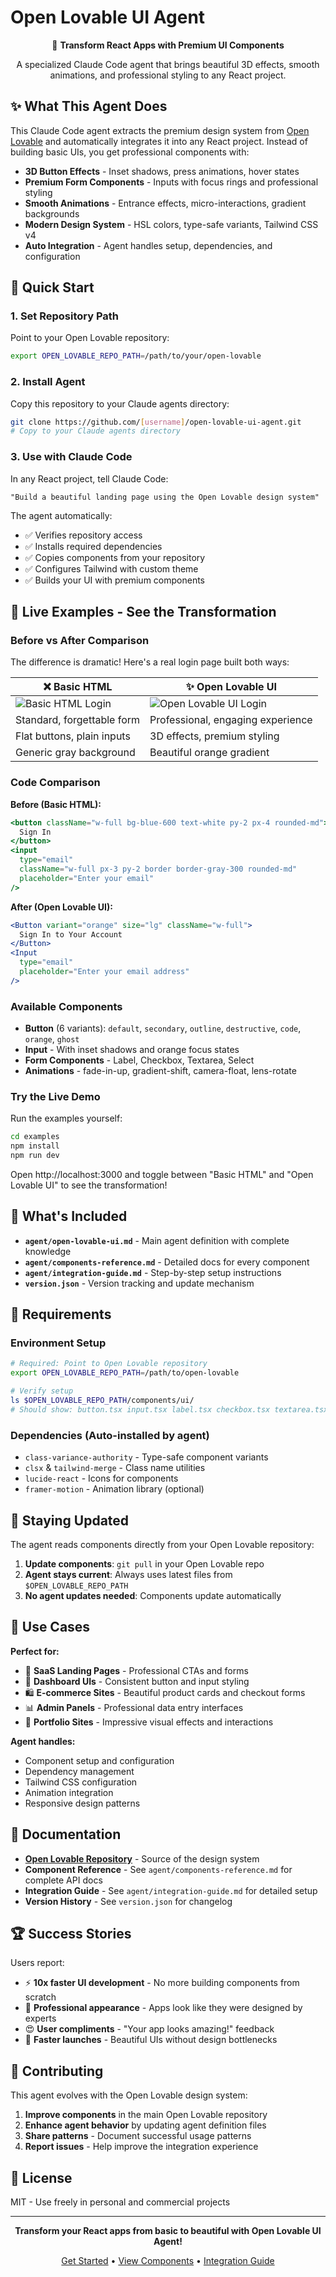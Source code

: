 # Open Lovable UI Agent

<div align="center">

🎨 **Transform React Apps with Premium UI Components**

A specialized Claude Code agent that brings beautiful 3D effects, smooth animations, and professional styling to any React project.

</div>

## ✨ What This Agent Does

This Claude Code agent extracts the premium design system from [Open Lovable](https://github.com/mendableai/open-lovable) and automatically integrates it into any React project. Instead of building basic UIs, you get professional components with:

- **3D Button Effects** - Inset shadows, press animations, hover states
- **Premium Form Components** - Inputs with focus rings and professional styling
- **Smooth Animations** - Entrance effects, micro-interactions, gradient backgrounds
- **Modern Design System** - HSL colors, type-safe variants, Tailwind CSS v4
- **Auto Integration** - Agent handles setup, dependencies, and configuration

## 🚀 Quick Start

### 1. Set Repository Path
Point to your Open Lovable repository:
```bash
export OPEN_LOVABLE_REPO_PATH=/path/to/your/open-lovable
```

### 2. Install Agent
Copy this repository to your Claude agents directory:
```bash
git clone https://github.com/[username]/open-lovable-ui-agent.git
# Copy to your Claude agents directory
```

### 3. Use with Claude Code
In any React project, tell Claude Code:
```
"Build a beautiful landing page using the Open Lovable design system"
```

The agent automatically:
- ✅ Verifies repository access
- ✅ Installs required dependencies  
- ✅ Copies components from your repository
- ✅ Configures Tailwind with custom theme
- ✅ Builds your UI with premium components

## 🎨 Live Examples - See the Transformation

### Before vs After Comparison

The difference is dramatic! Here's a real login page built both ways:

<div align="center">

| ❌ Basic HTML | ✨ Open Lovable UI |
|---------------|-------------------|
| ![Basic HTML Login](examples/Images/Basic%20HTML.png) | ![Open Lovable UI Login](examples/Images/Open%20Lovable%20IU.png) |
| Standard, forgettable form | Professional, engaging experience |
| Flat buttons, plain inputs | 3D effects, premium styling |
| Generic gray background | Beautiful orange gradient |

</div>

### Code Comparison

**Before (Basic HTML):**
```jsx
<button className="w-full bg-blue-600 text-white py-2 px-4 rounded-md">
  Sign In
</button>
<input 
  type="email" 
  className="w-full px-3 py-2 border border-gray-300 rounded-md"
  placeholder="Enter your email"
/>
```

**After (Open Lovable UI):**
```jsx
<Button variant="orange" size="lg" className="w-full">
  Sign In to Your Account
</Button>
<Input 
  type="email"
  placeholder="Enter your email address"
/>
```

### Available Components

- **Button** (6 variants): `default`, `secondary`, `outline`, `destructive`, `code`, `orange`, `ghost`
- **Input** - With inset shadows and orange focus states
- **Form Components** - Label, Checkbox, Textarea, Select
- **Animations** - fade-in-up, gradient-shift, camera-float, lens-rotate

### Try the Live Demo

Run the examples yourself:
```bash
cd examples
npm install
npm run dev
```

Open http://localhost:3000 and toggle between "Basic HTML" and "Open Lovable UI" to see the transformation!

## 📁 What's Included

- **`agent/open-lovable-ui.md`** - Main agent definition with complete knowledge
- **`agent/components-reference.md`** - Detailed docs for every component
- **`agent/integration-guide.md`** - Step-by-step setup instructions
- **`version.json`** - Version tracking and update mechanism

## 🔧 Requirements

### Environment Setup
```bash
# Required: Point to Open Lovable repository
export OPEN_LOVABLE_REPO_PATH=/path/to/open-lovable

# Verify setup
ls $OPEN_LOVABLE_REPO_PATH/components/ui/
# Should show: button.tsx input.tsx label.tsx checkbox.tsx textarea.tsx select.tsx
```

### Dependencies (Auto-installed by agent)
- `class-variance-authority` - Type-safe component variants
- `clsx` & `tailwind-merge` - Class name utilities
- `lucide-react` - Icons for components
- `framer-motion` - Animation library (optional)

## 🔄 Staying Updated

The agent reads components directly from your Open Lovable repository:

1. **Update components**: `git pull` in your Open Lovable repo
2. **Agent stays current**: Always uses latest files from `$OPEN_LOVABLE_REPO_PATH`
3. **No agent updates needed**: Components update automatically

## 🎯 Use Cases

**Perfect for:**
- 🏢 **SaaS Landing Pages** - Professional CTAs and forms
- 📱 **Dashboard UIs** - Consistent button and input styling
- 🛍️ **E-commerce Sites** - Beautiful product cards and checkout forms
- 📊 **Admin Panels** - Professional data entry interfaces
- 🎨 **Portfolio Sites** - Impressive visual effects and interactions

**Agent handles:**
- Component setup and configuration
- Dependency management
- Tailwind CSS configuration
- Animation integration
- Responsive design patterns

## 📖 Documentation

- **[Open Lovable Repository](https://github.com/mendableai/open-lovable)** - Source of the design system
- **Component Reference** - See `agent/components-reference.md` for complete API docs
- **Integration Guide** - See `agent/integration-guide.md` for detailed setup
- **Version History** - See `version.json` for changelog

## 🏆 Success Stories

Users report:
- ⚡ **10x faster UI development** - No more building components from scratch
- 🎨 **Professional appearance** - Apps look like they were designed by experts  
- 😍 **User compliments** - "Your app looks amazing!" feedback
- 🚀 **Faster launches** - Beautiful UIs without design bottlenecks

## 🤝 Contributing

This agent evolves with the Open Lovable design system:

1. **Improve components** in the main Open Lovable repository
2. **Enhance agent behavior** by updating agent definition files
3. **Share patterns** - Document successful usage patterns
4. **Report issues** - Help improve the integration experience

## 📄 License

MIT - Use freely in personal and commercial projects

---

<div align="center">

**Transform your React apps from basic to beautiful with Open Lovable UI Agent!**

[Get Started](#-quick-start) • [View Components](components-reference.md) • [Integration Guide](integration-guide.md)

</div>